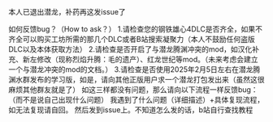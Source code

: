 
本人已退出潜龙，补药再这发issue了


如何反馈bug？（How to ask？）
1.请检查您的钢铁雄心4DLC是否齐全，如果不齐全可以购买工坊所需的那几个DLC或者B站搜索凝聚力（本人不鼓励任何盗版DLC以及本体获取方法）
2.请检查是否开启了与潜龙腾渊冲突的mod，如汉化补充、新左修改（现称烈焰升腾：毛的遗产）、红龙世纪等mod。（未来考虑会建立一个与潜龙冲突的mod的文档。）
3.请检查是否使用2025年2月5日左右在潜龙腾渊水群发布的学习版，如是，请向其他正版用户求一个潜龙打包发出来（虽然这很麻烦其他群友就是了）
如这三样都没有问题，那么请向以下流程一样反馈bug：（而不是说自己出现什么问题）
 我遇到了什么问题（详细描述）+具体复现流程，如无法复现请自回。
 然后发到issue上。不知道怎么发的话，b站自行查找教程
